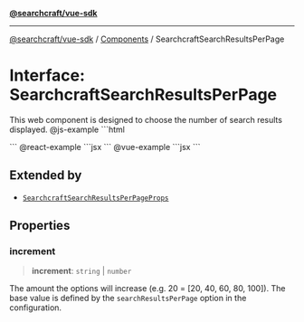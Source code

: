 [**@searchcraft/vue-sdk**](/reference/sdk/js-vue/README.md)

***

[@searchcraft/vue-sdk](/reference/sdk/js-vue/globals.md) / [Components](/reference/sdk/js-vue/namespaces/Components/README.md) / SearchcraftSearchResultsPerPage

# Interface: SearchcraftSearchResultsPerPage

This web component is designed to choose the number of search results displayed.
@js-example ```html
<!-- index.html -->
<searchcraft-search-results-per-page increment="20" />
```
@react-example ```jsx
<SearchcraftSearchResultsPerPage increment={20} />
```
@vue-example ```jsx
<SearchcraftSearchResultsPerPage increment="20" />
```

## Extended by

- [`SearchcraftSearchResultsPerPageProps`](/reference/sdk/js-vue/interfaces/SearchcraftSearchResultsPerPageProps.md)

## Properties

### increment

> **increment**: `string` \| `number`

The amount the options will increase (e.g. 20 = [20, 40, 60, 80, 100]). The base value is defined by the `searchResultsPerPage` option in the configuration.
